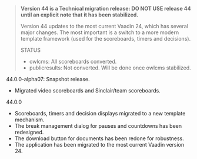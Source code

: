 > **Version 44 is a Technical migration release: DO NOT USE release 44 until an explicit note that it has been stabilized.**
>
> Version 44 updates to the most current Vaadin 24, which has several major changes. The most important is a switch to a more modern template framework (used for the scoreboards, timers and decisions).
>
> STATUS
>
> - owlcms:  All scoreboards converted.
> - publicresults: Not converted. Will be done once owlcms stabilized.

44.0.0-alpha07: Snapshot release.

- Migrated video scoreboards and Sinclair/team scoreboards.

44.0.0

- Scoreboards, timers and decision displays migrated to a new template mechanism.
- The break management dialog for pauses and countdowns has been redesigned.
- The download button for documents has been redone for robustness.
- The application has been migrated to the most current Vaadin version 24.
